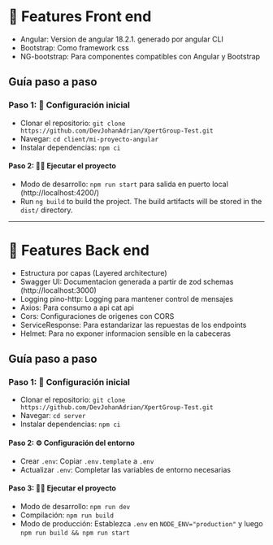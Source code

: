 # 🚀 Features Front end

- Angular: Version de angular 18.2.1. generado por angular CLI 
- Bootstrap: Como framework css
- NG-bootstrap: Para componentes compatibles con Angular y Bootstrap


## Guía paso a paso

### Paso 1: 🚀 Configuración inicial

- Clonar el repositorio: `git clone https://github.com/DevJohanAdrian/XpertGroup-Test.git`
- Navegar: `cd client/mi-proyecto-angular`
- Instalar dependencias: `npm ci`


#### Paso 2: 🏃‍♂️ Ejecutar el proyecto

- Modo de desarrollo: `npm run start` para salida en puerto local (http://localhost:4200/)
- Run `ng build` to build the project. The build artifacts will be stored in the `dist/` directory.


---

# 🚀 Features Back end

- Estructura por capas (Layered architecture)
- Swagger UI: Documentacion generada a partir de zod schemas (http://localhost:3000)
- Logging pino-http: Logging para mantener control de mensajes
- Axios: Para consumo a api cat api
- Cors: Configuraciones de origenes con CORS
- ServiceResponse: Para estandarizar las repuestas de los endpoints
- Helmet: Para no exponer informacion sensible en la cabeceras


## Guía paso a paso

### Paso 1: 🚀 Configuración inicial

- Clonar el repositorio: `git clone https://github.com/DevJohanAdrian/XpertGroup-Test.git`
- Navegar: `cd server`
- Instalar dependencias: `npm ci`

#### Paso 2: ⚙️ Configuración del entorno

- Crear `.env`: Copiar `.env.template` a `.env`
- Actualizar `.env`: Completar las variables de entorno necesarias

#### Paso 3: 🏃‍♂️ Ejecutar el proyecto

- Modo de desarrollo: `npm run dev`
- Compilación: `npm run build`
- Modo de producción: Establezca `.env` en `NODE_ENV="production"` y luego `npm run build && npm run start`



